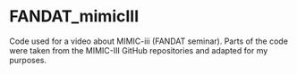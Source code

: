 # FANDAT_mimicIII
Code used for a video about MIMIC-iii (FANDAT seminar). Parts of the code were taken from the MIMIC-III GitHub repositories and adapted for my purposes.
